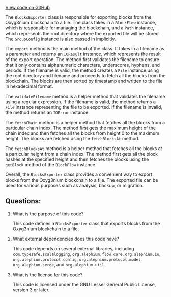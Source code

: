 [View code on GitHub](https://github.com/alephium/alephium/app/src/main/scala/org/alephium/app/BlocksExporter.scala)

The `BlocksExporter` class is responsible for exporting blocks from the Oxyg3nium blockchain to a file. The class takes in a `BlockFlow` instance, which is responsible for managing the blockchain, and a `Path` instance, which represents the root directory where the exported file will be stored. The `GroupConfig` instance is also passed in implicitly.

The `export` method is the main method of the class. It takes in a filename as a parameter and returns an `IOResult` instance, which represents the result of the export operation. The method first validates the filename to ensure that it only contains alphanumeric characters, underscores, hyphens, and periods. If the filename is valid, the method creates a `File` instance using the root directory and filename and proceeds to fetch all the blocks from the blockchain. The blocks are then sorted by timestamp and written to the file in hexadecimal format.

The `validateFilename` method is a helper method that validates the filename using a regular expression. If the filename is valid, the method returns a `File` instance representing the file to be exported. If the filename is invalid, the method returns an `IOError` instance.

The `fetchChain` method is a helper method that fetches all the blocks from a particular chain index. The method first gets the maximum height of the chain index and then fetches all the blocks from height 0 to the maximum height. The blocks are fetched using the `fetchBlocksAt` method.

The `fetchBlocksAt` method is a helper method that fetches all the blocks at a particular height from a chain index. The method first gets all the block hashes at the specified height and then fetches the blocks using the `getBlock` method of the `BlockFlow` instance.

Overall, the `BlocksExporter` class provides a convenient way to export blocks from the Oxyg3nium blockchain to a file. The exported file can be used for various purposes such as analysis, backup, or migration.
## Questions: 
 1. What is the purpose of this code?
    
    This code defines a `BlocksExporter` class that exports blocks from the Oxyg3nium blockchain to a file.

2. What external dependencies does this code have?
    
    This code depends on several external libraries, including `com.typesafe.scalalogging`, `org.alephium.flow.core`, `org.alephium.io`, `org.alephium.protocol.config`, `org.alephium.protocol.model`, `org.alephium.serde`, and `org.alephium.util`.

3. What is the license for this code?
    
    This code is licensed under the GNU Lesser General Public License, version 3 or later.